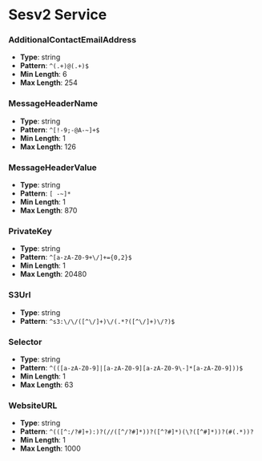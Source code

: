 # Sesv2 Service

### AdditionalContactEmailAddress
- **Type**: string
- **Pattern**: `^(.+)@(.+)$`
- **Min Length**: 6
- **Max Length**: 254

### MessageHeaderName
- **Type**: string
- **Pattern**: `^[!-9;-@A-~]+$`
- **Min Length**: 1
- **Max Length**: 126

### MessageHeaderValue
- **Type**: string
- **Pattern**: `[ -~]*`
- **Min Length**: 1
- **Max Length**: 870

### PrivateKey
- **Type**: string
- **Pattern**: `^[a-zA-Z0-9+\/]+={0,2}$`
- **Min Length**: 1
- **Max Length**: 20480

### S3Url
- **Type**: string
- **Pattern**: `^s3:\/\/([^\/]+)\/(.*?([^\/]+)\/?)$`

### Selector
- **Type**: string
- **Pattern**: `^(([a-zA-Z0-9]|[a-zA-Z0-9][a-zA-Z0-9\-]*[a-zA-Z0-9]))$`
- **Min Length**: 1
- **Max Length**: 63

### WebsiteURL
- **Type**: string
- **Pattern**: `^(([^:/?#]+):)?(//([^/?#]*))?([^?#]*)(\?([^#]*))?(#(.*))?`
- **Min Length**: 1
- **Max Length**: 1000

